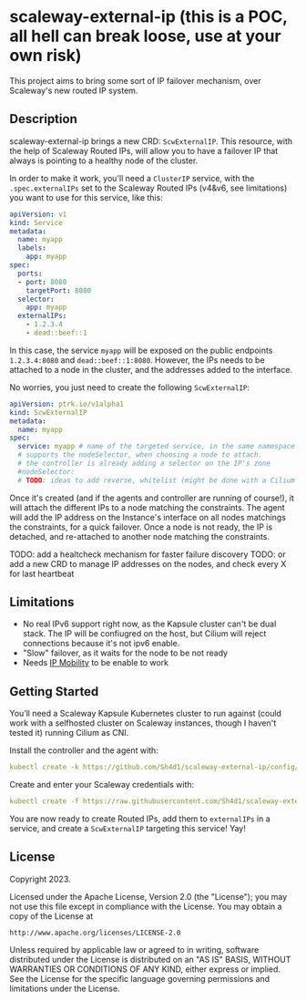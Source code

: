 # scaleway-external-ip (this is a POC, all hell can break loose, use at your own risk)

This project aims to bring some sort of IP failover mechanism, over Scaleway's new routed IP system. 

## Description

scaleway-external-ip brings a new CRD: `ScwExternalIP`. This resource, with the help of Scaleway Routed IPs, will allow you to have a failover IP that always is pointing to a healthy node of the cluster.

In order to make it work, you'll need a `ClusterIP` service, with the `.spec.externalIPs` set to the Scaleway Routed IPs (v4&v6, see limitations) you want to use for this service, like this: 

```yaml
apiVersion: v1
kind: Service
metadata:
  name: myapp
  labels:
    app: myapp
spec:
  ports:
  - port: 8080
    targetPort: 8080
  selector:
    app: myapp
  externalIPs:
    - 1.2.3.4
    - dead::beef::1
```

In this case, the service `myapp` will be exposed on the public endpoints `1.2.3.4:8080` and `dead::beef::1:8080`. 
However, the IPs needs to be attached to a node in the cluster, and the addresses added to the interface. 

No worries, you just need to create the following `ScwExternalIP`:

```yaml
apiVersion: ptrk.io/v1alpha1
kind: ScwExternalIP
metadata:
  name: myapp
spec:
  service: myapp # name of the targeted service, in the same namespace
  # supports the nodeSelector, when choosing a node to attach. 
  # the controller is already adding a selector on the IP's zone
  #nodeSelector:
  # TODO: ideas to add reverse, whitelist (might be done with a Cilium network policy though), ...
```

Once it's created (and if the agents and controller are running of course!), it will attach the different IPs to a node matching the constraints.
The agent will add the IP address on the Instance's interface on all nodes matchings the constraints, for a quick failover.
Once a node is not ready, the IP is detached, and re-attached to another node matching the constraints.

TODO: add a healtcheck mechanism for faster failure discovery
TODO: or add a new CRD to manage IP addresses on the nodes, and check every X for last heartbeat

## Limitations

- No real IPv6 support right now, as the Kapsule cluster can't be dual stack. The IP will be confiugred on the host, but Cilium will reject connections because it's not ipv6 enable.
- "Slow" failover, as it waits for the node to be not ready
- Needs [IP Mobility](https://www.scaleway.com/en/blog/ip-mobility-removing-nat/) to be enable to work

## Getting Started

You’ll need a Scaleway Kapsule Kubernetes cluster to run against (could work with a selfhosted cluster on Scaleway instances, though I haven't tested it) running Cilium as CNI.

Install the controller and the agent with:
```yaml
kubectl create -k https://github.com/Sh4d1/scaleway-external-ip/config/default
```

Create and enter your Scaleway credentials with:
```yaml
kubectl create -f https://raw.githubusercontent.com/Sh4d1/scaleway-external-ip/main/secret.yaml --edit --namespace scaleway-external-ip-system
```

You are now ready to create Routed IPs, add them to `externalIPs` in a service, and create a `ScwExternalIP` targeting this service! Yay!  

## License

Copyright 2023.

Licensed under the Apache License, Version 2.0 (the "License");
you may not use this file except in compliance with the License.
You may obtain a copy of the License at

    http://www.apache.org/licenses/LICENSE-2.0

Unless required by applicable law or agreed to in writing, software
distributed under the License is distributed on an "AS IS" BASIS,
WITHOUT WARRANTIES OR CONDITIONS OF ANY KIND, either express or implied.
See the License for the specific language governing permissions and
limitations under the License.

